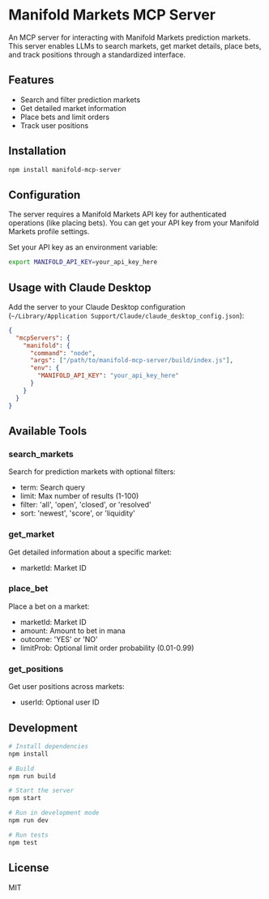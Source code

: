 # Manifold Markets MCP Server

An MCP server for interacting with Manifold Markets prediction markets. This server enables LLMs to search markets, get market details, place bets, and track positions through a standardized interface.

## Features

- Search and filter prediction markets
- Get detailed market information
- Place bets and limit orders
- Track user positions

## Installation

```bash
npm install manifold-mcp-server
```

## Configuration

The server requires a Manifold Markets API key for authenticated operations (like placing bets). You can get your API key from your Manifold Markets profile settings.

Set your API key as an environment variable:

```bash
export MANIFOLD_API_KEY=your_api_key_here
```

## Usage with Claude Desktop

Add the server to your Claude Desktop configuration (`~/Library/Application Support/Claude/claude_desktop_config.json`):

```json
{
  "mcpServers": {
    "manifold": {
      "command": "node",
      "args": ["/path/to/manifold-mcp-server/build/index.js"],
      "env": {
        "MANIFOLD_API_KEY": "your_api_key_here"
      }
    }
  }
}
```

## Available Tools

### search_markets
Search for prediction markets with optional filters:
- term: Search query
- limit: Max number of results (1-100)
- filter: 'all', 'open', 'closed', or 'resolved'
- sort: 'newest', 'score', or 'liquidity'

### get_market
Get detailed information about a specific market:
- marketId: Market ID

### place_bet
Place a bet on a market:
- marketId: Market ID
- amount: Amount to bet in mana
- outcome: 'YES' or 'NO'
- limitProb: Optional limit order probability (0.01-0.99)

### get_positions
Get user positions across markets:
- userId: Optional user ID

## Development

```bash
# Install dependencies
npm install

# Build
npm run build

# Start the server
npm start

# Run in development mode
npm run dev

# Run tests
npm test
```

## License

MIT
